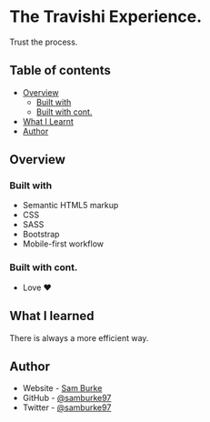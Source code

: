 # The Travishi Experience.

Trust the process.

## Table of contents

- [Overview](#overview)
  - [Built with](#the-challenge)
  - [Built with cont.](#the-challenge-cont)
- [What I Learnt](#my-process)
- [Author](#author)

## Overview

### Built with

- Semantic HTML5 markup
- CSS
- SASS
- Bootstrap
- Mobile-first workflow

### Built with cont.
- Love ❤️ 

## What I learned

There is always a more efficient way.

## Author

- Website - [Sam Burke](https://www.sburke-site.com)
- GitHub - [@samburke97](https://github.com/samburke97)
- Twitter - [@samburke97](https://www.twitter.com/samburke97)
